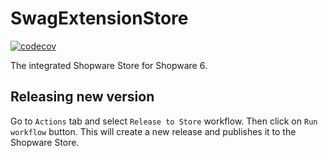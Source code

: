 # SwagExtensionStore

[![codecov](https://codecov.io/gh/shopware/SwagExtensionStore/graph/badge.svg?token=AW90I5IR2H)](https://codecov.io/gh/shopware/SwagExtensionStore)

The integrated Shopware Store for Shopware 6.

## Releasing new version

Go to `Actions` tab and select `Release to Store` workflow.
Then click on `Run workflow` button.
This will create a new release and publishes it to the Shopware Store.
